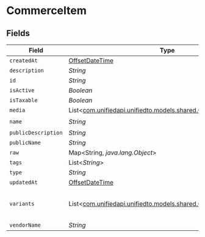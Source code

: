 # CommerceItem


## Fields

| Field                                                                                                          | Type                                                                                                           | Required                                                                                                       | Description                                                                                                    |
| -------------------------------------------------------------------------------------------------------------- | -------------------------------------------------------------------------------------------------------------- | -------------------------------------------------------------------------------------------------------------- | -------------------------------------------------------------------------------------------------------------- |
| `createdAt`                                                                                                    | [OffsetDateTime](https://docs.oracle.com/javase/8/docs/api/java/time/OffsetDateTime.html)                      | :heavy_minus_sign:                                                                                             | N/A                                                                                                            |
| `description`                                                                                                  | *String*                                                                                                       | :heavy_minus_sign:                                                                                             | N/A                                                                                                            |
| `id`                                                                                                           | *String*                                                                                                       | :heavy_minus_sign:                                                                                             | N/A                                                                                                            |
| `isActive`                                                                                                     | *Boolean*                                                                                                      | :heavy_minus_sign:                                                                                             | N/A                                                                                                            |
| `isTaxable`                                                                                                    | *Boolean*                                                                                                      | :heavy_minus_sign:                                                                                             | N/A                                                                                                            |
| `media`                                                                                                        | List<[com.unifiedapi.unifiedto.models.shared.CommerceItemMedia](../../models/shared/CommerceItemMedia.md)>     | :heavy_minus_sign:                                                                                             | N/A                                                                                                            |
| `name`                                                                                                         | *String*                                                                                                       | :heavy_check_mark:                                                                                             | N/A                                                                                                            |
| `publicDescription`                                                                                            | *String*                                                                                                       | :heavy_minus_sign:                                                                                             | N/A                                                                                                            |
| `publicName`                                                                                                   | *String*                                                                                                       | :heavy_minus_sign:                                                                                             | N/A                                                                                                            |
| `raw`                                                                                                          | Map<String, *java.lang.Object*>                                                                                | :heavy_minus_sign:                                                                                             | N/A                                                                                                            |
| `tags`                                                                                                         | List<*String*>                                                                                                 | :heavy_minus_sign:                                                                                             | N/A                                                                                                            |
| `type`                                                                                                         | *String*                                                                                                       | :heavy_minus_sign:                                                                                             | N/A                                                                                                            |
| `updatedAt`                                                                                                    | [OffsetDateTime](https://docs.oracle.com/javase/8/docs/api/java/time/OffsetDateTime.html)                      | :heavy_minus_sign:                                                                                             | N/A                                                                                                            |
| `variants`                                                                                                     | List<[com.unifiedapi.unifiedto.models.shared.CommerceItemVariant](../../models/shared/CommerceItemVariant.md)> | :heavy_minus_sign:                                                                                             | first variant is the default variant                                                                           |
| `vendorName`                                                                                                   | *String*                                                                                                       | :heavy_minus_sign:                                                                                             | N/A                                                                                                            |